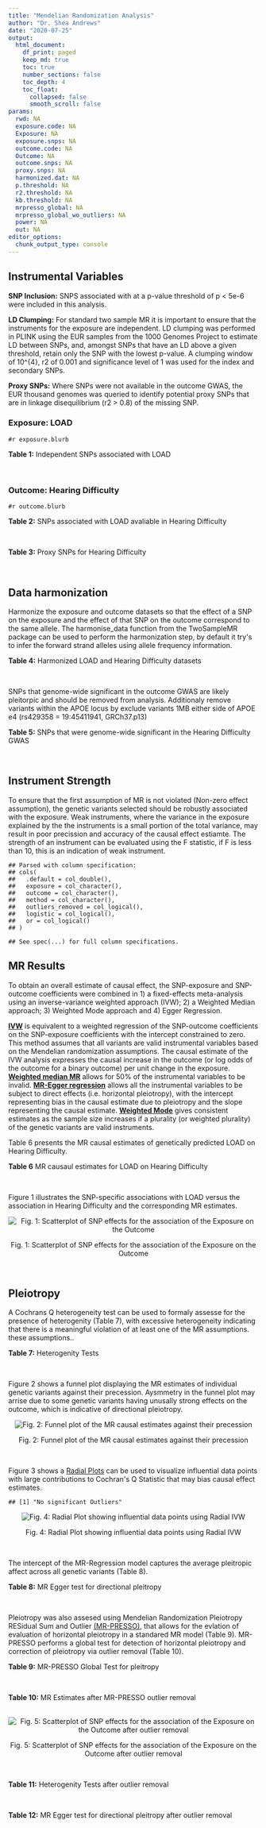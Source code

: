 ```yaml
---
title: "Mendelian Randomization Analysis"
author: "Dr. Shea Andrews"
date: "2020-07-25"
output:
  html_document:
    df_print: paged
    keep_md: true
    toc: true
    number_sections: false
    toc_depth: 4
    toc_float:
      collapsed: false
      smooth_scroll: false
params:
  rwd: NA
  exposure.code: NA
  Exposure: NA
  exposure.snps: NA
  outcome.code: NA
  Outcome: NA
  outcome.snps: NA
  proxy.snps: NA
  harmonized.dat: NA
  p.threshold: NA
  r2.threshold: NA
  kb.threshold: NA
  mrpresso_global: NA
  mrpresso_global_wo_outliers: NA
  power: NA
  out: NA
editor_options:
  chunk_output_type: console
---
```







## Instrumental Variables
**SNP Inclusion:** SNPS associated with at a p-value threshold of p < 5e-6 were included in this analysis.
<br>

**LD Clumping:** For standard two sample MR it is important to ensure that the instruments for the exposure are independent. LD clumping was performed in PLINK using the EUR samples from the 1000 Genomes Project to estimate LD between SNPs, and, amongst SNPs that have an LD above a given threshold, retain only the SNP with the lowest p-value. A clumping window of 10^{4}, r2 of 0.001 and significance level of 1 was used for the index and secondary SNPs.
<br>

**Proxy SNPs:** Where SNPs were not available in the outcome GWAS, the EUR thousand genomes was queried to identify potential proxy SNPs that are in linkage disequilibrium (r2 > 0.8) of the missing SNP.
<br>

### Exposure: LOAD
`#r exposure.blurb`
<br>

**Table 1:** Independent SNPs associated with LOAD
<div data-pagedtable="false">
  <script data-pagedtable-source type="application/json">
{"columns":[{"label":["SNP"],"name":[1],"type":["chr"],"align":["left"]},{"label":["CHROM"],"name":[2],"type":["dbl"],"align":["right"]},{"label":["POS"],"name":[3],"type":["dbl"],"align":["right"]},{"label":["REF"],"name":[4],"type":["chr"],"align":["left"]},{"label":["ALT"],"name":[5],"type":["chr"],"align":["left"]},{"label":["AF"],"name":[6],"type":["dbl"],"align":["right"]},{"label":["BETA"],"name":[7],"type":["dbl"],"align":["right"]},{"label":["SE"],"name":[8],"type":["dbl"],"align":["right"]},{"label":["Z"],"name":[9],"type":["dbl"],"align":["right"]},{"label":["P"],"name":[10],"type":["dbl"],"align":["right"]},{"label":["N"],"name":[11],"type":["dbl"],"align":["right"]},{"label":["TRAIT"],"name":[12],"type":["chr"],"align":["left"]}],"data":[{"1":"rs679515","2":"1","3":"207750568","4":"T","5":"C","6":"0.8126","7":"-0.1508","8":"0.0183","9":"-8.240440","10":"1.555000e-16","11":"63926","12":"LOAD"},{"1":"rs7584040","2":"2","3":"127863224","4":"C","5":"T","6":"0.2261","7":"0.0862","8":"0.0172","9":"5.011628","10":"5.341000e-07","11":"63926","12":"LOAD"},{"1":"rs6733839","2":"2","3":"127892810","4":"C","5":"T","6":"0.4067","7":"0.1693","8":"0.0154","9":"10.993506","10":"4.022000e-28","11":"63926","12":"LOAD"},{"1":"rs35695568","2":"2","3":"186794162","4":"G","5":"T","6":"0.0922","7":"0.1152","8":"0.0247","9":"4.663968","10":"3.200000e-06","11":"63926","12":"LOAD"},{"1":"rs10933431","2":"2","3":"233981912","4":"G","5":"C","6":"0.7774","7":"0.1001","8":"0.0194","9":"5.159794","10":"2.552000e-07","11":"63926","12":"LOAD"},{"1":"rs6805148","2":"3","3":"45101639","4":"A","5":"C","6":"0.0864","7":"-0.1293","8":"0.0257","9":"-5.031130","10":"4.774000e-07","11":"63926","12":"LOAD"},{"1":"rs28660482","2":"4","3":"66245059","4":"T","5":"A","6":"0.0243","7":"0.2220","8":"0.0475","9":"4.673684","10":"2.900000e-06","11":"63926","12":"LOAD"},{"1":"rs6822989","2":"4","3":"104176240","4":"C","5":"T","6":"0.0082","7":"0.4361","8":"0.0940","9":"4.639362","10":"3.487000e-06","11":"63926","12":"LOAD"},{"1":"rs35868327","2":"5","3":"52665230","4":"T","5":"A","6":"0.0132","7":"-0.3753","8":"0.0760","9":"-4.938158","10":"7.796000e-07","11":"63926","12":"LOAD"},{"1":"rs11168036","2":"5","3":"139707439","4":"T","5":"G","6":"0.5033","7":"-0.0754","8":"0.0143","9":"-5.272730","10":"1.432000e-07","11":"63926","12":"LOAD"},{"1":"rs34665982","2":"6","3":"32560306","4":"T","5":"C","6":"0.5213","7":"-0.0967","8":"0.0166","9":"-5.825300","10":"5.798000e-09","11":"63926","12":"LOAD"},{"1":"rs114812713","2":"6","3":"41034000","4":"G","5":"C","6":"0.0301","7":"0.2980","8":"0.0431","9":"6.914153","10":"4.467000e-12","11":"63926","12":"LOAD"},{"1":"rs1385742","2":"6","3":"47595155","4":"A","5":"T","6":"0.6344","7":"-0.0876","8":"0.0157","9":"-5.579620","10":"2.232000e-08","11":"63926","12":"LOAD"},{"1":"rs143429938","2":"7","3":"33721795","4":"C","5":"T","6":"0.0211","7":"0.3535","8":"0.0769","9":"4.596879","10":"4.253000e-06","11":"63926","12":"LOAD"},{"1":"rs9649710","2":"7","3":"50322832","4":"A","5":"G","6":"0.6331","7":"0.0676","8":"0.0148","9":"4.567570","10":"4.794000e-06","11":"63926","12":"LOAD"},{"1":"rs117240937","2":"7","3":"127426090","4":"G","5":"A","6":"0.0173","7":"-0.3122","8":"0.0672","9":"-4.645833","10":"3.350000e-06","11":"63926","12":"LOAD"},{"1":"rs11767557","2":"7","3":"143109139","4":"T","5":"C","6":"0.1968","7":"-0.1028","8":"0.0182","9":"-5.648350","10":"1.561000e-08","11":"63926","12":"LOAD"},{"1":"rs73223431","2":"8","3":"27219987","4":"C","5":"T","6":"0.3669","7":"0.0936","8":"0.0153","9":"6.117647","10":"8.342000e-10","11":"63926","12":"LOAD"},{"1":"rs867230","2":"8","3":"27468503","4":"C","5":"A","6":"0.6029","7":"0.1333","8":"0.0158","9":"8.436709","10":"3.492000e-17","11":"63926","12":"LOAD"},{"1":"rs13252043","2":"8","3":"71551628","4":"C","5":"T","6":"0.0984","7":"0.1140","8":"0.0237","9":"4.810127","10":"1.570000e-06","11":"63926","12":"LOAD"},{"1":"rs6559689","2":"9","3":"85450616","4":"C","5":"T","6":"0.0504","7":"0.1585","8":"0.0335","9":"4.731343","10":"2.169000e-06","11":"63926","12":"LOAD"},{"1":"rs12416487","2":"10","3":"11721057","4":"A","5":"T","6":"0.6519","7":"0.0850","8":"0.0154","9":"5.519480","10":"3.417000e-08","11":"63926","12":"LOAD"},{"1":"rs3740688","2":"11","3":"47380340","4":"G","5":"T","6":"0.5524","7":"0.0935","8":"0.0144","9":"6.493056","10":"9.702000e-11","11":"63926","12":"LOAD"},{"1":"rs1582763","2":"11","3":"60021948","4":"G","5":"A","6":"0.3729","7":"-0.1232","8":"0.0149","9":"-8.268456","10":"1.186000e-16","11":"63926","12":"LOAD"},{"1":"rs3851179","2":"11","3":"85868640","4":"T","5":"C","6":"0.6410","7":"0.1198","8":"0.0148","9":"8.094590","10":"5.809000e-16","11":"63926","12":"LOAD"},{"1":"rs11218343","2":"11","3":"121435587","4":"T","5":"C","6":"0.0401","7":"-0.2053","8":"0.0369","9":"-5.563690","10":"2.633000e-08","11":"63926","12":"LOAD"},{"1":"rs9787911","2":"11","3":"131769402","4":"T","5":"C","6":"0.4249","7":"0.0662","8":"0.0144","9":"4.597220","10":"4.386000e-06","11":"63926","12":"LOAD"},{"1":"rs117394726","2":"12","3":"127222883","4":"A","5":"C","6":"0.0400","7":"0.2193","8":"0.0465","9":"4.716130","10":"2.459000e-06","11":"63926","12":"LOAD"},{"1":"rs17125924","2":"14","3":"53391680","4":"A","5":"G","6":"0.0926","7":"0.1222","8":"0.0246","9":"4.967480","10":"6.621000e-07","11":"63926","12":"LOAD"},{"1":"rs12590654","2":"14","3":"92938855","4":"G","5":"A","6":"0.3353","7":"-0.0906","8":"0.0157","9":"-5.770701","10":"8.729000e-09","11":"63926","12":"LOAD"},{"1":"rs383902","2":"15","3":"59034174","4":"C","5":"T","6":"0.3274","7":"-0.0698","8":"0.0151","9":"-4.622517","10":"3.812000e-06","11":"63926","12":"LOAD"},{"1":"rs28588186","2":"16","3":"19910313","4":"C","5":"G","6":"0.1981","7":"-0.0880","8":"0.0181","9":"-4.861880","10":"1.115000e-06","11":"63926","12":"LOAD"},{"1":"rs62039712","2":"16","3":"79355857","4":"G","5":"A","6":"0.1158","7":"0.1528","8":"0.0288","9":"5.305556","10":"1.171000e-07","11":"63926","12":"LOAD"},{"1":"rs34971488","2":"16","3":"81779775","4":"G","5":"A","6":"0.2205","7":"0.0940","8":"0.0198","9":"4.747475","10":"2.067000e-06","11":"63926","12":"LOAD"},{"1":"rs2632516","2":"17","3":"56409089","4":"G","5":"C","6":"0.4402","7":"-0.0748","8":"0.0147","9":"-5.088435","10":"3.671000e-07","11":"63926","12":"LOAD"},{"1":"rs12151021","2":"19","3":"1050874","4":"A","5":"G","6":"0.6753","7":"-0.1071","8":"0.0169","9":"-6.337280","10":"2.562000e-10","11":"63926","12":"LOAD"},{"1":"rs8111708","2":"19","3":"18558876","4":"A","5":"G","6":"0.3427","7":"0.0696","8":"0.0151","9":"4.609270","10":"3.946000e-06","11":"63926","12":"LOAD"},{"1":"rs111358663","2":"19","3":"45196958","4":"T","5":"A","6":"0.0111","7":"-0.5369","8":"0.0795","9":"-6.753459","10":"1.436000e-11","11":"63926","12":"LOAD"},{"1":"rs4803765","2":"19","3":"45358448","4":"C","5":"T","6":"0.0243","7":"0.7165","8":"0.0610","9":"11.745902","10":"7.131000e-32","11":"63926","12":"LOAD"},{"1":"rs12972156","2":"19","3":"45387459","4":"C","5":"G","6":"0.2027","7":"0.9653","8":"0.0189","9":"51.074100","10":"2.225074e-308","11":"63926","12":"LOAD"},{"1":"rs117310449","2":"19","3":"45393516","4":"C","5":"T","6":"0.0130","7":"0.9879","8":"0.0691","9":"14.296671","10":"2.275000e-46","11":"63926","12":"LOAD"},{"1":"rs73033507","2":"19","3":"45431403","4":"C","5":"T","6":"0.0239","7":"-0.3620","8":"0.0657","9":"-5.509893","10":"3.646000e-08","11":"63926","12":"LOAD"},{"1":"rs114533385","2":"19","3":"45436753","4":"C","5":"T","6":"0.0210","7":"0.8281","8":"0.0661","9":"12.527988","10":"5.434000e-36","11":"63926","12":"LOAD"},{"1":"rs118004808","2":"19","3":"45439498","4":"C","5":"T","6":"0.0177","7":"-0.5523","8":"0.1015","9":"-5.441379","10":"5.274000e-08","11":"63926","12":"LOAD"},{"1":"rs139995984","2":"19","3":"45574482","4":"G","5":"C","6":"0.0155","7":"-0.5343","8":"0.0879","9":"-6.078498","10":"1.192000e-09","11":"63926","12":"LOAD"},{"1":"rs80182863","2":"19","3":"45653226","4":"C","5":"T","6":"0.0234","7":"0.2977","8":"0.0623","9":"4.778491","10":"1.750000e-06","11":"63926","12":"LOAD"},{"1":"rs6014724","2":"20","3":"54998544","4":"A","5":"G","6":"0.0920","7":"-0.1319","8":"0.0259","9":"-5.092660","10":"3.652000e-07","11":"63926","12":"LOAD"},{"1":"rs2830489","2":"21","3":"28148191","4":"C","5":"T","6":"0.2882","7":"-0.0837","8":"0.0162","9":"-5.166667","10":"2.422000e-07","11":"63926","12":"LOAD"},{"1":"rs138727474","2":"22","3":"21926584","4":"C","5":"T","6":"0.0269","7":"-0.2515","8":"0.0545","9":"-4.614679","10":"3.904000e-06","11":"63926","12":"LOAD"}],"options":{"columns":{"min":{},"max":[10]},"rows":{"min":[10],"max":[10]},"pages":{}}}
  </script>
</div>
<br>

### Outcome: Hearing Difficulty
`#r outcome.blurb`
<br>

**Table 2:** SNPs associated with LOAD avaliable in Hearing Difficulty
<div data-pagedtable="false">
  <script data-pagedtable-source type="application/json">
{"columns":[{"label":["SNP"],"name":[1],"type":["chr"],"align":["left"]},{"label":["CHROM"],"name":[2],"type":["dbl"],"align":["right"]},{"label":["POS"],"name":[3],"type":["dbl"],"align":["right"]},{"label":["REF"],"name":[4],"type":["chr"],"align":["left"]},{"label":["ALT"],"name":[5],"type":["chr"],"align":["left"]},{"label":["AF"],"name":[6],"type":["dbl"],"align":["right"]},{"label":["BETA"],"name":[7],"type":["dbl"],"align":["right"]},{"label":["SE"],"name":[8],"type":["dbl"],"align":["right"]},{"label":["Z"],"name":[9],"type":["dbl"],"align":["right"]},{"label":["P"],"name":[10],"type":["dbl"],"align":["right"]},{"label":["N"],"name":[11],"type":["dbl"],"align":["right"]},{"label":["TRAIT"],"name":[12],"type":["chr"],"align":["left"]}],"data":[{"1":"rs679515","2":"1","3":"207750568","4":"T","5":"C","6":"0.822475","7":"-2.31360e-03","8":"0.00172481","9":"-1.34137000","10":"0.180","11":"250389","12":"Hearing_Difficulty"},{"1":"rs7584040","2":"2","3":"127863224","4":"C","5":"T","6":"0.231819","7":"-5.83641e-04","8":"0.00156986","9":"-0.37177900","10":"0.710","11":"250389","12":"Hearing_Difficulty"},{"1":"rs6733839","2":"2","3":"127892810","4":"C","5":"T","6":"0.392564","7":"2.78353e-03","8":"0.00137094","9":"2.03038000","10":"0.042","11":"250389","12":"Hearing_Difficulty"},{"1":"rs35695568","2":"2","3":"186794162","4":"G","5":"T","6":"0.095580","7":"-5.04795e-04","8":"0.00224503","9":"-0.22485000","10":"0.820","11":"250389","12":"Hearing_Difficulty"},{"1":"rs10933431","2":"2","3":"233981912","4":"G","5":"C","6":"0.782773","7":"-9.19878e-04","8":"0.00160199","9":"-0.57421000","10":"0.570","11":"250389","12":"Hearing_Difficulty"},{"1":"rs6805148","2":"3","3":"45101639","4":"A","5":"C","6":"0.094153","7":"-3.44004e-03","8":"0.00226791","9":"-1.51683000","10":"0.130","11":"250389","12":"Hearing_Difficulty"},{"1":"rs28660482","2":"4","3":"66245059","4":"T","5":"A","6":"0.023813","7":"-8.16684e-03","8":"0.00434362","9":"-1.88019000","10":"0.060","11":"250389","12":"Hearing_Difficulty"},{"1":"rs6822989","2":"4","3":"104176240","4":"C","5":"T","6":"0.005036","7":"-1.27739e-03","8":"0.00947468","9":"-0.13482100","10":"0.890","11":"250389","12":"Hearing_Difficulty"},{"1":"rs11168036","2":"5","3":"139707439","4":"T","5":"G","6":"0.521496","7":"3.68913e-04","8":"0.00132581","9":"0.27825500","10":"0.780","11":"250389","12":"Hearing_Difficulty"},{"1":"rs34665982","2":"6","3":"32560306","4":"T","5":"C","6":"0.560524","7":"1.47340e-03","8":"0.00132923","9":"1.10846000","10":"0.270","11":"250389","12":"Hearing_Difficulty"},{"1":"rs114812713","2":"6","3":"41034000","4":"G","5":"C","6":"0.026655","7":"4.62050e-03","8":"0.00416719","9":"1.10878000","10":"0.270","11":"250389","12":"Hearing_Difficulty"},{"1":"rs1385742","2":"6","3":"47595155","4":"A","5":"T","6":"0.647132","7":"-1.16396e-03","8":"0.00139644","9":"-0.83352000","10":"0.400","11":"250389","12":"Hearing_Difficulty"},{"1":"rs143429938","2":"7","3":"33721795","4":"C","5":"T","6":"0.015703","7":"2.13971e-03","8":"0.00549441","9":"0.38943400","10":"0.700","11":"250389","12":"Hearing_Difficulty"},{"1":"rs9649710","2":"7","3":"50322832","4":"A","5":"G","6":"0.603781","7":"3.36404e-03","8":"0.00135032","9":"2.49129000","10":"0.013","11":"250389","12":"Hearing_Difficulty"},{"1":"rs11767557","2":"7","3":"143109139","4":"T","5":"C","6":"0.214293","7":"-9.04002e-04","8":"0.00160615","9":"-0.56283800","10":"0.570","11":"250389","12":"Hearing_Difficulty"},{"1":"rs73223431","2":"8","3":"27219987","4":"C","5":"T","6":"0.366373","7":"-4.32550e-04","8":"0.00137058","9":"-0.31559600","10":"0.750","11":"250389","12":"Hearing_Difficulty"},{"1":"rs867230","2":"8","3":"27468503","4":"C","5":"A","6":"0.586828","7":"2.89855e-03","8":"0.00135090","9":"2.14564000","10":"0.032","11":"250389","12":"Hearing_Difficulty"},{"1":"rs13252043","2":"8","3":"71551628","4":"C","5":"T","6":"0.093863","7":"-4.55637e-03","8":"0.00225940","9":"-2.01663000","10":"0.044","11":"250389","12":"Hearing_Difficulty"},{"1":"rs6559689","2":"9","3":"85450616","4":"C","5":"T","6":"0.044128","7":"5.53736e-03","8":"0.00320755","9":"1.72635000","10":"0.084","11":"250389","12":"Hearing_Difficulty"},{"1":"rs12416487","2":"10","3":"11721057","4":"A","5":"T","6":"0.657233","7":"-2.47327e-03","8":"0.00139040","9":"-1.77882000","10":"0.075","11":"250389","12":"Hearing_Difficulty"},{"1":"rs3740688","2":"11","3":"47380340","4":"G","5":"T","6":"0.544018","7":"2.17591e-03","8":"0.00132806","9":"1.63841000","10":"0.100","11":"250389","12":"Hearing_Difficulty"},{"1":"rs1582763","2":"11","3":"60021948","4":"G","5":"A","6":"0.380316","7":"-3.22468e-03","8":"0.00135984","9":"-2.37137000","10":"0.018","11":"250389","12":"Hearing_Difficulty"},{"1":"rs3851179","2":"11","3":"85868640","4":"T","5":"C","6":"0.628284","7":"-1.87229e-04","8":"0.00136368","9":"-0.13729700","10":"0.890","11":"250389","12":"Hearing_Difficulty"},{"1":"rs11218343","2":"11","3":"121435587","4":"T","5":"C","6":"0.037339","7":"1.42182e-03","8":"0.00348571","9":"0.40790000","10":"0.680","11":"250389","12":"Hearing_Difficulty"},{"1":"rs9787911","2":"11","3":"131769402","4":"T","5":"C","6":"0.427751","7":"1.32175e-03","8":"0.00133719","9":"0.98845300","10":"0.320","11":"250389","12":"Hearing_Difficulty"},{"1":"rs117394726","2":"12","3":"127222883","4":"A","5":"C","6":"0.036077","7":"-3.02282e-05","8":"0.00372439","9":"-0.00811628","10":"0.990","11":"250389","12":"Hearing_Difficulty"},{"1":"rs17125924","2":"14","3":"53391680","4":"A","5":"G","6":"0.092442","7":"-1.51640e-03","8":"0.00228457","9":"-0.66375700","10":"0.510","11":"250389","12":"Hearing_Difficulty"},{"1":"rs12590654","2":"14","3":"92938855","4":"G","5":"A","6":"0.339705","7":"2.27752e-03","8":"0.00140235","9":"1.62407000","10":"0.100","11":"250389","12":"Hearing_Difficulty"},{"1":"rs383902","2":"15","3":"59034174","4":"C","5":"T","6":"0.334239","7":"3.52140e-03","8":"0.00140146","9":"2.51267000","10":"0.012","11":"250389","12":"Hearing_Difficulty"},{"1":"rs28588186","2":"16","3":"19910313","4":"C","5":"G","6":"0.200992","7":"-1.95229e-03","8":"0.00165451","9":"-1.17998000","10":"0.240","11":"250389","12":"Hearing_Difficulty"},{"1":"rs62039712","2":"16","3":"79355857","4":"G","5":"A","6":"0.121113","7":"7.77311e-04","8":"0.00209798","9":"0.37050400","10":"0.710","11":"250389","12":"Hearing_Difficulty"},{"1":"rs34971488","2":"16","3":"81779775","4":"G","5":"A","6":"0.210710","7":"-1.95741e-03","8":"0.00165589","9":"-1.18209000","10":"0.240","11":"250389","12":"Hearing_Difficulty"},{"1":"rs2632516","2":"17","3":"56409089","4":"G","5":"C","6":"0.442150","7":"1.80117e-03","8":"0.00133502","9":"1.34917000","10":"0.180","11":"250389","12":"Hearing_Difficulty"},{"1":"rs12151021","2":"19","3":"1050874","4":"A","5":"G","6":"0.674505","7":"1.81220e-03","8":"0.00141490","9":"1.28080000","10":"0.200","11":"250389","12":"Hearing_Difficulty"},{"1":"rs8111708","2":"19","3":"18558876","4":"A","5":"G","6":"0.350078","7":"5.74069e-04","8":"0.00138451","9":"0.41463700","10":"0.680","11":"250389","12":"Hearing_Difficulty"},{"1":"rs111358663","2":"19","3":"45196958","4":"T","5":"A","6":"0.015890","7":"7.17042e-03","8":"0.00536153","9":"1.33738000","10":"0.180","11":"250389","12":"Hearing_Difficulty"},{"1":"rs4803765","2":"19","3":"45358448","4":"C","5":"T","6":"0.009395","7":"5.23024e-03","8":"0.00760186","9":"0.68802100","10":"0.490","11":"250389","12":"Hearing_Difficulty"},{"1":"rs12972156","2":"19","3":"45387459","4":"C","5":"G","6":"0.148626","7":"1.23255e-03","8":"0.00187061","9":"0.65890300","10":"0.510","11":"250389","12":"Hearing_Difficulty"},{"1":"rs117310449","2":"19","3":"45393516","4":"C","5":"T","6":"0.011970","7":"-4.62480e-03","8":"0.00610451","9":"-0.75760400","10":"0.450","11":"250389","12":"Hearing_Difficulty"},{"1":"rs73033507","2":"19","3":"45431403","4":"C","5":"T","6":"0.038781","7":"3.77551e-03","8":"0.00347531","9":"1.08638000","10":"0.280","11":"250389","12":"Hearing_Difficulty"},{"1":"rs114533385","2":"19","3":"45436753","4":"C","5":"T","6":"0.011043","7":"6.71419e-04","8":"0.00650306","9":"0.10324700","10":"0.920","11":"250389","12":"Hearing_Difficulty"},{"1":"rs118004808","2":"19","3":"45439498","4":"C","5":"T","6":"0.018658","7":"-3.31823e-03","8":"0.00554797","9":"-0.59809800","10":"0.550","11":"250389","12":"Hearing_Difficulty"},{"1":"rs139995984","2":"19","3":"45574482","4":"G","5":"C","6":"0.013652","7":"-3.78386e-03","8":"0.00635591","9":"-0.59532900","10":"0.550","11":"250389","12":"Hearing_Difficulty"},{"1":"rs80182863","2":"19","3":"45653226","4":"C","5":"T","6":"0.015466","7":"-7.89140e-03","8":"0.00556739","9":"-1.41743000","10":"0.160","11":"250389","12":"Hearing_Difficulty"},{"1":"rs6014724","2":"20","3":"54998544","4":"A","5":"G","6":"0.087623","7":"2.66520e-03","8":"0.00234618","9":"1.13597000","10":"0.260","11":"250389","12":"Hearing_Difficulty"},{"1":"rs2830489","2":"21","3":"28148191","4":"C","5":"T","6":"0.274460","7":"1.79093e-03","8":"0.00147939","9":"1.21059000","10":"0.230","11":"250389","12":"Hearing_Difficulty"},{"1":"rs138727474","2":"22","3":"21926584","4":"C","5":"T","6":"0.036876","7":"1.04339e-02","8":"0.00372077","9":"2.80423000","10":"0.005","11":"250389","12":"Hearing_Difficulty"},{"1":"rs35868327","2":"NA","3":"NA","4":"NA","5":"NA","6":"NA","7":"NA","8":"NA","9":"NA","10":"NA","11":"NA","12":"NA"},{"1":"rs117240937","2":"NA","3":"NA","4":"NA","5":"NA","6":"NA","7":"NA","8":"NA","9":"NA","10":"NA","11":"NA","12":"NA"}],"options":{"columns":{"min":{},"max":[10]},"rows":{"min":[10],"max":[10]},"pages":{}}}
  </script>
</div>
<br>

**Table 3:** Proxy SNPs for Hearing Difficulty
<div data-pagedtable="false">
  <script data-pagedtable-source type="application/json">
{"columns":[{"label":["target_snp"],"name":[1],"type":["chr"],"align":["left"]},{"label":["proxy_snp"],"name":[2],"type":["chr"],"align":["left"]},{"label":["ld.r2"],"name":[3],"type":["dbl"],"align":["right"]},{"label":["Dprime"],"name":[4],"type":["dbl"],"align":["right"]},{"label":["PHASE"],"name":[5],"type":["chr"],"align":["left"]},{"label":["X12"],"name":[6],"type":["lgl"],"align":["right"]},{"label":["CHROM"],"name":[7],"type":["dbl"],"align":["right"]},{"label":["POS"],"name":[8],"type":["dbl"],"align":["right"]},{"label":["REF.proxy"],"name":[9],"type":["chr"],"align":["left"]},{"label":["ALT.proxy"],"name":[10],"type":["chr"],"align":["left"]},{"label":["AF"],"name":[11],"type":["dbl"],"align":["right"]},{"label":["BETA"],"name":[12],"type":["dbl"],"align":["right"]},{"label":["SE"],"name":[13],"type":["dbl"],"align":["right"]},{"label":["Z"],"name":[14],"type":["dbl"],"align":["right"]},{"label":["P"],"name":[15],"type":["dbl"],"align":["right"]},{"label":["N"],"name":[16],"type":["dbl"],"align":["right"]},{"label":["TRAIT"],"name":[17],"type":["chr"],"align":["left"]},{"label":["ref"],"name":[18],"type":["chr"],"align":["left"]},{"label":["ref.proxy"],"name":[19],"type":["chr"],"align":["left"]},{"label":["alt"],"name":[20],"type":["lgl"],"align":["right"]},{"label":["alt.proxy"],"name":[21],"type":["chr"],"align":["left"]},{"label":["ALT"],"name":[22],"type":["chr"],"align":["left"]},{"label":["REF"],"name":[23],"type":["lgl"],"align":["right"]},{"label":["proxy.outcome"],"name":[24],"type":["lgl"],"align":["right"]}],"data":[{"1":"rs35868327","2":"rs13182752","3":"1","4":"1","5":"GA/TG","6":"NA","7":"5","8":"52672171","9":"G","10":"A","11":"0.024602","12":"-0.00142781","13":"0.0042427","14":"-0.336533","15":"0.74","16":"250389","17":"Hearing_Difficulty","18":"G","19":"A","20":"TRUE","21":"G","22":"G","23":"TRUE","24":"TRUE"},{"1":"rs117240937","2":"NA","3":"NA","4":"NA","5":"NA","6":"NA","7":"NA","8":"NA","9":"NA","10":"NA","11":"NA","12":"NA","13":"NA","14":"NA","15":"NA","16":"NA","17":"NA","18":"NA","19":"NA","20":"NA","21":"NA","22":"NA","23":"NA","24":"NA"}],"options":{"columns":{"min":{},"max":[10]},"rows":{"min":[10],"max":[10]},"pages":{}}}
  </script>
</div>
<br>

## Data harmonization
Harmonize the exposure and outcome datasets so that the effect of a SNP on the exposure and the effect of that SNP on the outcome correspond to the same allele. The harmonise_data function from the TwoSampleMR package can be used to perform the harmonization step, by default it try's to infer the forward strand alleles using allele frequency information.
<br>

**Table 4:** Harmonized LOAD and Hearing Difficulty datasets
<div data-pagedtable="false">
  <script data-pagedtable-source type="application/json">
{"columns":[{"label":["SNP"],"name":[1],"type":["chr"],"align":["left"]},{"label":["effect_allele.exposure"],"name":[2],"type":["chr"],"align":["left"]},{"label":["other_allele.exposure"],"name":[3],"type":["chr"],"align":["left"]},{"label":["effect_allele.outcome"],"name":[4],"type":["chr"],"align":["left"]},{"label":["other_allele.outcome"],"name":[5],"type":["chr"],"align":["left"]},{"label":["beta.exposure"],"name":[6],"type":["dbl"],"align":["right"]},{"label":["beta.outcome"],"name":[7],"type":["dbl"],"align":["right"]},{"label":["eaf.exposure"],"name":[8],"type":["dbl"],"align":["right"]},{"label":["eaf.outcome"],"name":[9],"type":["dbl"],"align":["right"]},{"label":["remove"],"name":[10],"type":["lgl"],"align":["right"]},{"label":["palindromic"],"name":[11],"type":["lgl"],"align":["right"]},{"label":["ambiguous"],"name":[12],"type":["lgl"],"align":["right"]},{"label":["id.outcome"],"name":[13],"type":["chr"],"align":["left"]},{"label":["chr.outcome"],"name":[14],"type":["dbl"],"align":["right"]},{"label":["pos.outcome"],"name":[15],"type":["dbl"],"align":["right"]},{"label":["se.outcome"],"name":[16],"type":["dbl"],"align":["right"]},{"label":["z.outcome"],"name":[17],"type":["dbl"],"align":["right"]},{"label":["pval.outcome"],"name":[18],"type":["dbl"],"align":["right"]},{"label":["samplesize.outcome"],"name":[19],"type":["dbl"],"align":["right"]},{"label":["outcome"],"name":[20],"type":["chr"],"align":["left"]},{"label":["mr_keep.outcome"],"name":[21],"type":["lgl"],"align":["right"]},{"label":["pval_origin.outcome"],"name":[22],"type":["chr"],"align":["left"]},{"label":["chr.exposure"],"name":[23],"type":["dbl"],"align":["right"]},{"label":["pos.exposure"],"name":[24],"type":["dbl"],"align":["right"]},{"label":["se.exposure"],"name":[25],"type":["dbl"],"align":["right"]},{"label":["z.exposure"],"name":[26],"type":["dbl"],"align":["right"]},{"label":["pval.exposure"],"name":[27],"type":["dbl"],"align":["right"]},{"label":["samplesize.exposure"],"name":[28],"type":["dbl"],"align":["right"]},{"label":["exposure"],"name":[29],"type":["chr"],"align":["left"]},{"label":["mr_keep.exposure"],"name":[30],"type":["lgl"],"align":["right"]},{"label":["pval_origin.exposure"],"name":[31],"type":["chr"],"align":["left"]},{"label":["id.exposure"],"name":[32],"type":["chr"],"align":["left"]},{"label":["action"],"name":[33],"type":["dbl"],"align":["right"]},{"label":["mr_keep"],"name":[34],"type":["lgl"],"align":["right"]},{"label":["pt"],"name":[35],"type":["dbl"],"align":["right"]},{"label":["pleitropy_keep"],"name":[36],"type":["lgl"],"align":["right"]},{"label":["mrpresso_RSSobs"],"name":[37],"type":["dbl"],"align":["right"]},{"label":["mrpresso_pval"],"name":[38],"type":["dbl"],"align":["right"]},{"label":["mrpresso_keep"],"name":[39],"type":["lgl"],"align":["right"]}],"data":[{"1":"rs10933431","2":"C","3":"G","4":"C","5":"G","6":"0.1001","7":"-9.19878e-04","8":"0.7774","9":"0.782773","10":"FALSE","11":"TRUE","12":"FALSE","13":"jmUjrb","14":"2","15":"233981912","16":"0.00160199","17":"-0.57421000","18":"0.570","19":"250389","20":"Wells2019hdiff","21":"TRUE","22":"reported","23":"2","24":"233981912","25":"0.0194","26":"5.159794","27":"2.552e-07","28":"63926","29":"Kunkle2019load","30":"TRUE","31":"reported","32":"nHhA9P","33":"2","34":"TRUE","35":"5e-06","36":"TRUE","37":"1.242089e-06","38":"1.0000","39":"TRUE"},{"1":"rs111358663","2":"A","3":"T","4":"A","5":"T","6":"-0.5369","7":"7.17042e-03","8":"0.0111","9":"0.015890","10":"FALSE","11":"TRUE","12":"FALSE","13":"jmUjrb","14":"19","15":"45196958","16":"0.00536153","17":"1.33738000","18":"0.180","19":"250389","20":"Wells2019hdiff","21":"TRUE","22":"reported","23":"19","24":"45196958","25":"0.0795","26":"-6.753459","27":"1.436e-11","28":"63926","29":"Kunkle2019load","30":"TRUE","31":"reported","32":"nHhA9P","33":"2","34":"TRUE","35":"5e-06","36":"FALSE","37":"NA","38":"NA","39":"NA"},{"1":"rs11168036","2":"G","3":"T","4":"G","5":"T","6":"-0.0754","7":"3.68913e-04","8":"0.5033","9":"0.521496","10":"FALSE","11":"FALSE","12":"FALSE","13":"jmUjrb","14":"5","15":"139707439","16":"0.00132581","17":"0.27825500","18":"0.780","19":"250389","20":"Wells2019hdiff","21":"TRUE","22":"reported","23":"5","24":"139707439","25":"0.0143","26":"-5.272730","27":"1.432e-07","28":"63926","29":"Kunkle2019load","30":"TRUE","31":"reported","32":"nHhA9P","33":"2","34":"TRUE","35":"5e-06","36":"TRUE","37":"2.554028e-07","38":"1.0000","39":"TRUE"},{"1":"rs11218343","2":"C","3":"T","4":"C","5":"T","6":"-0.2053","7":"1.42182e-03","8":"0.0401","9":"0.037339","10":"FALSE","11":"FALSE","12":"FALSE","13":"jmUjrb","14":"11","15":"121435587","16":"0.00348571","17":"0.40790000","18":"0.680","19":"250389","20":"Wells2019hdiff","21":"TRUE","22":"reported","23":"11","24":"121435587","25":"0.0369","26":"-5.563690","27":"2.633e-08","28":"63926","29":"Kunkle2019load","30":"TRUE","31":"reported","32":"nHhA9P","33":"2","34":"TRUE","35":"5e-06","36":"TRUE","37":"3.256336e-06","38":"1.0000","39":"TRUE"},{"1":"rs114533385","2":"T","3":"C","4":"T","5":"C","6":"0.8281","7":"6.71419e-04","8":"0.0210","9":"0.011043","10":"FALSE","11":"FALSE","12":"FALSE","13":"jmUjrb","14":"19","15":"45436753","16":"0.00650306","17":"0.10324700","18":"0.920","19":"250389","20":"Wells2019hdiff","21":"TRUE","22":"reported","23":"19","24":"45436753","25":"0.0661","26":"12.527988","27":"5.434e-36","28":"63926","29":"Kunkle2019load","30":"TRUE","31":"reported","32":"nHhA9P","33":"2","34":"TRUE","35":"5e-06","36":"FALSE","37":"NA","38":"NA","39":"NA"},{"1":"rs114812713","2":"C","3":"G","4":"C","5":"G","6":"0.2980","7":"4.62050e-03","8":"0.0301","9":"0.026655","10":"FALSE","11":"TRUE","12":"FALSE","13":"jmUjrb","14":"6","15":"41034000","16":"0.00416719","17":"1.10878000","18":"0.270","19":"250389","20":"Wells2019hdiff","21":"TRUE","22":"reported","23":"6","24":"41034000","25":"0.0431","26":"6.914153","27":"4.467e-12","28":"63926","29":"Kunkle2019load","30":"TRUE","31":"reported","32":"nHhA9P","33":"2","34":"TRUE","35":"5e-06","36":"TRUE","37":"1.810635e-05","38":"1.0000","39":"TRUE"},{"1":"rs117310449","2":"T","3":"C","4":"T","5":"C","6":"0.9879","7":"-4.62480e-03","8":"0.0130","9":"0.011970","10":"FALSE","11":"FALSE","12":"FALSE","13":"jmUjrb","14":"19","15":"45393516","16":"0.00610451","17":"-0.75760400","18":"0.450","19":"250389","20":"Wells2019hdiff","21":"TRUE","22":"reported","23":"19","24":"45393516","25":"0.0691","26":"14.296671","27":"2.275e-46","28":"63926","29":"Kunkle2019load","30":"TRUE","31":"reported","32":"nHhA9P","33":"2","34":"TRUE","35":"5e-06","36":"FALSE","37":"NA","38":"NA","39":"NA"},{"1":"rs117394726","2":"C","3":"A","4":"C","5":"A","6":"0.2193","7":"-3.02282e-05","8":"0.0400","9":"0.036077","10":"FALSE","11":"FALSE","12":"FALSE","13":"jmUjrb","14":"12","15":"127222883","16":"0.00372439","17":"-0.00811628","18":"0.990","19":"250389","20":"Wells2019hdiff","21":"TRUE","22":"reported","23":"12","24":"127222883","25":"0.0465","26":"4.716130","27":"2.459e-06","28":"63926","29":"Kunkle2019load","30":"TRUE","31":"reported","32":"nHhA9P","33":"2","34":"TRUE","35":"5e-06","36":"TRUE","37":"1.652446e-07","38":"1.0000","39":"TRUE"},{"1":"rs11767557","2":"C","3":"T","4":"C","5":"T","6":"-0.1028","7":"-9.04002e-04","8":"0.1968","9":"0.214293","10":"FALSE","11":"FALSE","12":"FALSE","13":"jmUjrb","14":"7","15":"143109139","16":"0.00160615","17":"-0.56283800","18":"0.570","19":"250389","20":"Wells2019hdiff","21":"TRUE","22":"reported","23":"7","24":"143109139","25":"0.0182","26":"-5.648350","27":"1.561e-08","28":"63926","29":"Kunkle2019load","30":"TRUE","31":"reported","32":"nHhA9P","33":"2","34":"TRUE","35":"5e-06","36":"TRUE","37":"5.634747e-07","38":"1.0000","39":"TRUE"},{"1":"rs118004808","2":"T","3":"C","4":"T","5":"C","6":"-0.5523","7":"-3.31823e-03","8":"0.0177","9":"0.018658","10":"FALSE","11":"FALSE","12":"FALSE","13":"jmUjrb","14":"19","15":"45439498","16":"0.00554797","17":"-0.59809800","18":"0.550","19":"250389","20":"Wells2019hdiff","21":"TRUE","22":"reported","23":"19","24":"45439498","25":"0.1015","26":"-5.441379","27":"5.274e-08","28":"63926","29":"Kunkle2019load","30":"TRUE","31":"reported","32":"nHhA9P","33":"2","34":"TRUE","35":"5e-06","36":"FALSE","37":"NA","38":"NA","39":"NA"},{"1":"rs12151021","2":"G","3":"A","4":"G","5":"A","6":"-0.1071","7":"1.81220e-03","8":"0.6753","9":"0.674505","10":"FALSE","11":"FALSE","12":"FALSE","13":"jmUjrb","14":"19","15":"1050874","16":"0.00141490","17":"1.28080000","18":"0.200","19":"250389","20":"Wells2019hdiff","21":"TRUE","22":"reported","23":"19","24":"1050874","25":"0.0169","26":"-6.337280","27":"2.562e-10","28":"63926","29":"Kunkle2019load","30":"TRUE","31":"reported","32":"nHhA9P","33":"2","34":"TRUE","35":"5e-06","36":"TRUE","37":"4.262786e-06","38":"1.0000","39":"TRUE"},{"1":"rs12416487","2":"T","3":"A","4":"T","5":"A","6":"0.0850","7":"-2.47327e-03","8":"0.6519","9":"0.657233","10":"FALSE","11":"TRUE","12":"FALSE","13":"jmUjrb","14":"10","15":"11721057","16":"0.00139040","17":"-1.77882000","18":"0.075","19":"250389","20":"Wells2019hdiff","21":"TRUE","22":"reported","23":"10","24":"11721057","25":"0.0154","26":"5.519480","27":"3.417e-08","28":"63926","29":"Kunkle2019load","30":"TRUE","31":"reported","32":"nHhA9P","33":"2","34":"TRUE","35":"5e-06","36":"TRUE","37":"7.168668e-06","38":"1.0000","39":"TRUE"},{"1":"rs12590654","2":"A","3":"G","4":"A","5":"G","6":"-0.0906","7":"2.27752e-03","8":"0.3353","9":"0.339705","10":"FALSE","11":"FALSE","12":"FALSE","13":"jmUjrb","14":"14","15":"92938855","16":"0.00140235","17":"1.62407000","18":"0.100","19":"250389","20":"Wells2019hdiff","21":"TRUE","22":"reported","23":"14","24":"92938855","25":"0.0157","26":"-5.770701","27":"8.729e-09","28":"63926","29":"Kunkle2019load","30":"TRUE","31":"reported","32":"nHhA9P","33":"2","34":"TRUE","35":"5e-06","36":"TRUE","37":"6.217785e-06","38":"1.0000","39":"TRUE"},{"1":"rs12972156","2":"G","3":"C","4":"G","5":"C","6":"0.9653","7":"1.23255e-03","8":"0.2027","9":"0.148626","10":"FALSE","11":"TRUE","12":"FALSE","13":"jmUjrb","14":"19","15":"45387459","16":"0.00187061","17":"0.65890300","18":"0.510","19":"250389","20":"Wells2019hdiff","21":"TRUE","22":"reported","23":"19","24":"45387459","25":"0.0189","26":"51.074100","27":"1.000e-200","28":"63926","29":"Kunkle2019load","30":"TRUE","31":"reported","32":"nHhA9P","33":"2","34":"TRUE","35":"5e-06","36":"FALSE","37":"NA","38":"NA","39":"NA"},{"1":"rs13252043","2":"T","3":"C","4":"T","5":"C","6":"0.1140","7":"-4.55637e-03","8":"0.0984","9":"0.093863","10":"FALSE","11":"FALSE","12":"FALSE","13":"jmUjrb","14":"8","15":"71551628","16":"0.00225940","17":"-2.01663000","18":"0.044","19":"250389","20":"Wells2019hdiff","21":"TRUE","22":"reported","23":"8","24":"71551628","25":"0.0237","26":"4.810127","27":"1.570e-06","28":"63926","29":"Kunkle2019load","30":"TRUE","31":"reported","32":"nHhA9P","33":"2","34":"TRUE","35":"5e-06","36":"TRUE","37":"2.326283e-05","38":"1.0000","39":"TRUE"},{"1":"rs1385742","2":"T","3":"A","4":"T","5":"A","6":"-0.0876","7":"-1.16396e-03","8":"0.6344","9":"0.647132","10":"FALSE","11":"TRUE","12":"FALSE","13":"jmUjrb","14":"6","15":"47595155","16":"0.00139644","17":"-0.83352000","18":"0.400","19":"250389","20":"Wells2019hdiff","21":"TRUE","22":"reported","23":"6","24":"47595155","25":"0.0157","26":"-5.579620","27":"2.232e-08","28":"63926","29":"Kunkle2019load","30":"TRUE","31":"reported","32":"nHhA9P","33":"2","34":"TRUE","35":"5e-06","36":"TRUE","37":"1.086634e-06","38":"1.0000","39":"TRUE"},{"1":"rs138727474","2":"T","3":"C","4":"T","5":"C","6":"-0.2515","7":"1.04339e-02","8":"0.0269","9":"0.036876","10":"FALSE","11":"FALSE","12":"FALSE","13":"jmUjrb","14":"22","15":"21926584","16":"0.00372077","17":"2.80423000","18":"0.005","19":"250389","20":"Wells2019hdiff","21":"TRUE","22":"reported","23":"22","24":"21926584","25":"0.0545","26":"-4.614679","27":"3.904e-06","28":"63926","29":"Kunkle2019load","30":"TRUE","31":"reported","32":"nHhA9P","33":"2","34":"TRUE","35":"5e-06","36":"TRUE","37":"1.247712e-04","38":"0.0703","39":"TRUE"},{"1":"rs139995984","2":"C","3":"G","4":"C","5":"G","6":"-0.5343","7":"-3.78386e-03","8":"0.0155","9":"0.013652","10":"FALSE","11":"TRUE","12":"FALSE","13":"jmUjrb","14":"19","15":"45574482","16":"0.00635591","17":"-0.59532900","18":"0.550","19":"250389","20":"Wells2019hdiff","21":"TRUE","22":"reported","23":"19","24":"45574482","25":"0.0879","26":"-6.078498","27":"1.192e-09","28":"63926","29":"Kunkle2019load","30":"TRUE","31":"reported","32":"nHhA9P","33":"2","34":"TRUE","35":"5e-06","36":"FALSE","37":"NA","38":"NA","39":"NA"},{"1":"rs143429938","2":"T","3":"C","4":"T","5":"C","6":"0.3535","7":"2.13971e-03","8":"0.0211","9":"0.015703","10":"FALSE","11":"FALSE","12":"FALSE","13":"jmUjrb","14":"7","15":"33721795","16":"0.00549441","17":"0.38943400","18":"0.700","19":"250389","20":"Wells2019hdiff","21":"TRUE","22":"reported","23":"7","24":"33721795","25":"0.0769","26":"4.596879","27":"4.253e-06","28":"63926","29":"Kunkle2019load","30":"TRUE","31":"reported","32":"nHhA9P","33":"2","34":"TRUE","35":"5e-06","36":"TRUE","37":"2.520793e-06","38":"1.0000","39":"TRUE"},{"1":"rs1582763","2":"A","3":"G","4":"A","5":"G","6":"-0.1232","7":"-3.22468e-03","8":"0.3729","9":"0.380316","10":"FALSE","11":"FALSE","12":"FALSE","13":"jmUjrb","14":"11","15":"60021948","16":"0.00135984","17":"-2.37137000","18":"0.018","19":"250389","20":"Wells2019hdiff","21":"TRUE","22":"reported","23":"11","24":"60021948","25":"0.0149","26":"-8.268456","27":"1.186e-16","28":"63926","29":"Kunkle2019load","30":"TRUE","31":"reported","32":"nHhA9P","33":"2","34":"TRUE","35":"5e-06","36":"TRUE","37":"1.010637e-05","38":"0.8029","39":"TRUE"},{"1":"rs17125924","2":"G","3":"A","4":"G","5":"A","6":"0.1222","7":"-1.51640e-03","8":"0.0926","9":"0.092442","10":"FALSE","11":"FALSE","12":"FALSE","13":"jmUjrb","14":"14","15":"53391680","16":"0.00228457","17":"-0.66375700","18":"0.510","19":"250389","20":"Wells2019hdiff","21":"TRUE","22":"reported","23":"14","24":"53391680","25":"0.0246","26":"4.967480","27":"6.621e-07","28":"63926","29":"Kunkle2019load","30":"TRUE","31":"reported","32":"nHhA9P","33":"2","34":"TRUE","35":"5e-06","36":"TRUE","37":"3.069978e-06","38":"1.0000","39":"TRUE"},{"1":"rs2632516","2":"C","3":"G","4":"C","5":"G","6":"-0.0748","7":"1.80117e-03","8":"0.4402","9":"0.442150","10":"FALSE","11":"TRUE","12":"TRUE","13":"jmUjrb","14":"17","15":"56409089","16":"0.00133502","17":"1.34917000","18":"0.180","19":"250389","20":"Wells2019hdiff","21":"TRUE","22":"reported","23":"17","24":"56409089","25":"0.0147","26":"-5.088435","27":"3.671e-07","28":"63926","29":"Kunkle2019load","30":"TRUE","31":"reported","32":"nHhA9P","33":"2","34":"FALSE","35":"5e-06","36":"TRUE","37":"NA","38":"NA","39":"NA"},{"1":"rs2830489","2":"T","3":"C","4":"T","5":"C","6":"-0.0837","7":"1.79093e-03","8":"0.2882","9":"0.274460","10":"FALSE","11":"FALSE","12":"FALSE","13":"jmUjrb","14":"21","15":"28148191","16":"0.00147939","17":"1.21059000","18":"0.230","19":"250389","20":"Wells2019hdiff","21":"TRUE","22":"reported","23":"21","24":"28148191","25":"0.0162","26":"-5.166667","27":"2.422e-07","28":"63926","29":"Kunkle2019load","30":"TRUE","31":"reported","32":"nHhA9P","33":"2","34":"TRUE","35":"5e-06","36":"TRUE","37":"3.881317e-06","38":"1.0000","39":"TRUE"},{"1":"rs28588186","2":"G","3":"C","4":"G","5":"C","6":"-0.0880","7":"-1.95229e-03","8":"0.1981","9":"0.200992","10":"FALSE","11":"TRUE","12":"FALSE","13":"jmUjrb","14":"16","15":"19910313","16":"0.00165451","17":"-1.17998000","18":"0.240","19":"250389","20":"Wells2019hdiff","21":"TRUE","22":"reported","23":"16","24":"19910313","25":"0.0181","26":"-4.861880","27":"1.115e-06","28":"63926","29":"Kunkle2019load","30":"TRUE","31":"reported","32":"nHhA9P","33":"2","34":"TRUE","35":"5e-06","36":"TRUE","37":"3.373919e-06","38":"1.0000","39":"TRUE"},{"1":"rs28660482","2":"A","3":"T","4":"A","5":"T","6":"0.2220","7":"-8.16684e-03","8":"0.0243","9":"0.023813","10":"FALSE","11":"TRUE","12":"FALSE","13":"jmUjrb","14":"4","15":"66245059","16":"0.00434362","17":"-1.88019000","18":"0.060","19":"250389","20":"Wells2019hdiff","21":"TRUE","22":"reported","23":"4","24":"66245059","25":"0.0475","26":"4.673684","27":"2.900e-06","28":"63926","29":"Kunkle2019load","30":"TRUE","31":"reported","32":"nHhA9P","33":"2","34":"TRUE","35":"5e-06","36":"TRUE","37":"7.532017e-05","38":"1.0000","39":"TRUE"},{"1":"rs34665982","2":"C","3":"T","4":"C","5":"T","6":"-0.0967","7":"1.47340e-03","8":"0.5213","9":"0.560524","10":"FALSE","11":"FALSE","12":"FALSE","13":"jmUjrb","14":"6","15":"32560306","16":"0.00132923","17":"1.10846000","18":"0.270","19":"250389","20":"Wells2019hdiff","21":"TRUE","22":"reported","23":"6","24":"32560306","25":"0.0166","26":"-5.825300","27":"5.798e-09","28":"63926","29":"Kunkle2019load","30":"TRUE","31":"reported","32":"nHhA9P","33":"2","34":"TRUE","35":"5e-06","36":"TRUE","37":"2.858299e-06","38":"1.0000","39":"TRUE"},{"1":"rs34971488","2":"A","3":"G","4":"A","5":"G","6":"0.0940","7":"-1.95741e-03","8":"0.2205","9":"0.210710","10":"FALSE","11":"FALSE","12":"FALSE","13":"jmUjrb","14":"16","15":"81779775","16":"0.00165589","17":"-1.18209000","18":"0.240","19":"250389","20":"Wells2019hdiff","21":"TRUE","22":"reported","23":"16","24":"81779775","25":"0.0198","26":"4.747475","27":"2.067e-06","28":"63926","29":"Kunkle2019load","30":"TRUE","31":"reported","32":"nHhA9P","33":"2","34":"TRUE","35":"5e-06","36":"TRUE","37":"4.656280e-06","38":"1.0000","39":"TRUE"},{"1":"rs35695568","2":"T","3":"G","4":"T","5":"G","6":"0.1152","7":"-5.04795e-04","8":"0.0922","9":"0.095580","10":"FALSE","11":"FALSE","12":"FALSE","13":"jmUjrb","14":"2","15":"186794162","16":"0.00224503","17":"-0.22485000","18":"0.820","19":"250389","20":"Wells2019hdiff","21":"TRUE","22":"reported","23":"2","24":"186794162","25":"0.0247","26":"4.663968","27":"3.200e-06","28":"63926","29":"Kunkle2019load","30":"TRUE","31":"reported","32":"nHhA9P","33":"2","34":"TRUE","35":"5e-06","36":"TRUE","37":"5.032577e-07","38":"1.0000","39":"TRUE"},{"1":"rs35868327","2":"A","3":"T","4":"G","5":"T","6":"-0.3753","7":"-1.42781e-03","8":"0.0132","9":"0.024602","10":"TRUE","11":"TRUE","12":"FALSE","13":"jmUjrb","14":"5","15":"52672171","16":"0.00424270","17":"-0.33653300","18":"0.740","19":"250389","20":"Wells2019hdiff","21":"TRUE","22":"reported","23":"5","24":"52665230","25":"0.0760","26":"-4.938158","27":"7.796e-07","28":"63926","29":"Kunkle2019load","30":"TRUE","31":"reported","32":"nHhA9P","33":"2","34":"FALSE","35":"5e-06","36":"TRUE","37":"NA","38":"NA","39":"NA"},{"1":"rs3740688","2":"T","3":"G","4":"T","5":"G","6":"0.0935","7":"2.17591e-03","8":"0.5524","9":"0.544018","10":"FALSE","11":"FALSE","12":"FALSE","13":"jmUjrb","14":"11","15":"47380340","16":"0.00132806","17":"1.63841000","18":"0.100","19":"250389","20":"Wells2019hdiff","21":"TRUE","22":"reported","23":"11","24":"47380340","25":"0.0144","26":"6.493056","27":"9.702e-11","28":"63926","29":"Kunkle2019load","30":"TRUE","31":"reported","32":"nHhA9P","33":"2","34":"TRUE","35":"5e-06","36":"TRUE","37":"4.338209e-06","38":"1.0000","39":"TRUE"},{"1":"rs383902","2":"T","3":"C","4":"T","5":"C","6":"-0.0698","7":"3.52140e-03","8":"0.3274","9":"0.334239","10":"FALSE","11":"FALSE","12":"FALSE","13":"jmUjrb","14":"15","15":"59034174","16":"0.00140146","17":"2.51267000","18":"0.012","19":"250389","20":"Wells2019hdiff","21":"TRUE","22":"reported","23":"15","24":"59034174","25":"0.0151","26":"-4.622517","27":"3.812e-06","28":"63926","29":"Kunkle2019load","30":"TRUE","31":"reported","32":"nHhA9P","33":"2","34":"TRUE","35":"5e-06","36":"TRUE","37":"1.365232e-05","38":"0.2960","39":"TRUE"},{"1":"rs3851179","2":"C","3":"T","4":"C","5":"T","6":"0.1198","7":"-1.87229e-04","8":"0.6410","9":"0.628284","10":"FALSE","11":"FALSE","12":"FALSE","13":"jmUjrb","14":"11","15":"85868640","16":"0.00136368","17":"-0.13729700","18":"0.890","19":"250389","20":"Wells2019hdiff","21":"TRUE","22":"reported","23":"11","24":"85868640","25":"0.0148","26":"8.094590","27":"5.809e-16","28":"63926","29":"Kunkle2019load","30":"TRUE","31":"reported","32":"nHhA9P","33":"2","34":"TRUE","35":"5e-06","36":"TRUE","37":"1.659916e-07","38":"1.0000","39":"TRUE"},{"1":"rs4803765","2":"T","3":"C","4":"T","5":"C","6":"0.7165","7":"5.23024e-03","8":"0.0243","9":"0.009395","10":"FALSE","11":"FALSE","12":"FALSE","13":"jmUjrb","14":"19","15":"45358448","16":"0.00760186","17":"0.68802100","18":"0.490","19":"250389","20":"Wells2019hdiff","21":"TRUE","22":"reported","23":"19","24":"45358448","25":"0.0610","26":"11.745902","27":"7.131e-32","28":"63926","29":"Kunkle2019load","30":"TRUE","31":"reported","32":"nHhA9P","33":"2","34":"TRUE","35":"5e-06","36":"FALSE","37":"NA","38":"NA","39":"NA"},{"1":"rs6014724","2":"G","3":"A","4":"G","5":"A","6":"-0.1319","7":"2.66520e-03","8":"0.0920","9":"0.087623","10":"FALSE","11":"FALSE","12":"FALSE","13":"jmUjrb","14":"20","15":"54998544","16":"0.00234618","17":"1.13597000","18":"0.260","19":"250389","20":"Wells2019hdiff","21":"TRUE","22":"reported","23":"20","24":"54998544","25":"0.0259","26":"-5.092660","27":"3.652e-07","28":"63926","29":"Kunkle2019load","30":"TRUE","31":"reported","32":"nHhA9P","33":"2","34":"TRUE","35":"5e-06","36":"TRUE","37":"8.665057e-06","38":"1.0000","39":"TRUE"},{"1":"rs62039712","2":"A","3":"G","4":"A","5":"G","6":"0.1528","7":"7.77311e-04","8":"0.1158","9":"0.121113","10":"FALSE","11":"FALSE","12":"FALSE","13":"jmUjrb","14":"16","15":"79355857","16":"0.00209798","17":"0.37050400","18":"0.710","19":"250389","20":"Wells2019hdiff","21":"TRUE","22":"reported","23":"16","24":"79355857","25":"0.0288","26":"5.305556","27":"1.171e-07","28":"63926","29":"Kunkle2019load","30":"TRUE","31":"reported","32":"nHhA9P","33":"2","34":"TRUE","35":"5e-06","36":"TRUE","37":"2.903188e-07","38":"1.0000","39":"TRUE"},{"1":"rs6559689","2":"T","3":"C","4":"T","5":"C","6":"0.1585","7":"5.53736e-03","8":"0.0504","9":"0.044128","10":"FALSE","11":"FALSE","12":"FALSE","13":"jmUjrb","14":"9","15":"85450616","16":"0.00320755","17":"1.72635000","18":"0.084","19":"250389","20":"Wells2019hdiff","21":"TRUE","22":"reported","23":"9","24":"85450616","25":"0.0335","26":"4.731343","27":"2.169e-06","28":"63926","29":"Kunkle2019load","30":"TRUE","31":"reported","32":"nHhA9P","33":"2","34":"TRUE","35":"5e-06","36":"TRUE","37":"2.864670e-05","38":"1.0000","39":"TRUE"},{"1":"rs6733839","2":"T","3":"C","4":"T","5":"C","6":"0.1693","7":"2.78353e-03","8":"0.4067","9":"0.392564","10":"FALSE","11":"FALSE","12":"FALSE","13":"jmUjrb","14":"2","15":"127892810","16":"0.00137094","17":"2.03038000","18":"0.042","19":"250389","20":"Wells2019hdiff","21":"TRUE","22":"reported","23":"2","24":"127892810","25":"0.0154","26":"10.993506","27":"4.022e-28","28":"63926","29":"Kunkle2019load","30":"TRUE","31":"reported","32":"nHhA9P","33":"2","34":"TRUE","35":"5e-06","36":"TRUE","37":"7.613049e-06","38":"1.0000","39":"TRUE"},{"1":"rs679515","2":"C","3":"T","4":"C","5":"T","6":"-0.1508","7":"-2.31360e-03","8":"0.8126","9":"0.822475","10":"FALSE","11":"FALSE","12":"FALSE","13":"jmUjrb","14":"1","15":"207750568","16":"0.00172481","17":"-1.34137000","18":"0.180","19":"250389","20":"Wells2019hdiff","21":"TRUE","22":"reported","23":"1","24":"207750568","25":"0.0183","26":"-8.240440","27":"1.555e-16","28":"63926","29":"Kunkle2019load","30":"TRUE","31":"reported","32":"nHhA9P","33":"2","34":"TRUE","35":"5e-06","36":"TRUE","37":"4.677518e-06","38":"1.0000","39":"TRUE"},{"1":"rs6805148","2":"C","3":"A","4":"C","5":"A","6":"-0.1293","7":"-3.44004e-03","8":"0.0864","9":"0.094153","10":"FALSE","11":"FALSE","12":"FALSE","13":"jmUjrb","14":"3","15":"45101639","16":"0.00226791","17":"-1.51683000","18":"0.130","19":"250389","20":"Wells2019hdiff","21":"TRUE","22":"reported","23":"3","24":"45101639","25":"0.0257","26":"-5.031130","27":"4.774e-07","28":"63926","29":"Kunkle2019load","30":"TRUE","31":"reported","32":"nHhA9P","33":"2","34":"TRUE","35":"5e-06","36":"TRUE","37":"1.081901e-05","38":"1.0000","39":"TRUE"},{"1":"rs6822989","2":"T","3":"C","4":"T","5":"C","6":"0.4361","7":"-1.27739e-03","8":"0.0082","9":"0.005036","10":"FALSE","11":"FALSE","12":"FALSE","13":"jmUjrb","14":"4","15":"104176240","16":"0.00947468","17":"-0.13482100","18":"0.890","19":"250389","20":"Wells2019hdiff","21":"TRUE","22":"reported","23":"4","24":"104176240","25":"0.0940","26":"4.639362","27":"3.487e-06","28":"63926","29":"Kunkle2019load","30":"TRUE","31":"reported","32":"nHhA9P","33":"2","34":"TRUE","35":"5e-06","36":"TRUE","37":"4.141021e-06","38":"1.0000","39":"TRUE"},{"1":"rs73033507","2":"T","3":"C","4":"T","5":"C","6":"-0.3620","7":"3.77551e-03","8":"0.0239","9":"0.038781","10":"FALSE","11":"FALSE","12":"FALSE","13":"jmUjrb","14":"19","15":"45431403","16":"0.00347531","17":"1.08638000","18":"0.280","19":"250389","20":"Wells2019hdiff","21":"TRUE","22":"reported","23":"19","24":"45431403","25":"0.0657","26":"-5.509893","27":"3.646e-08","28":"63926","29":"Kunkle2019load","30":"TRUE","31":"reported","32":"nHhA9P","33":"2","34":"TRUE","35":"5e-06","36":"FALSE","37":"NA","38":"NA","39":"NA"},{"1":"rs73223431","2":"T","3":"C","4":"T","5":"C","6":"0.0936","7":"-4.32550e-04","8":"0.3669","9":"0.366373","10":"FALSE","11":"FALSE","12":"FALSE","13":"jmUjrb","14":"8","15":"27219987","16":"0.00137058","17":"-0.31559600","18":"0.750","19":"250389","20":"Wells2019hdiff","21":"TRUE","22":"reported","23":"8","24":"27219987","25":"0.0153","26":"6.117647","27":"8.342e-10","28":"63926","29":"Kunkle2019load","30":"TRUE","31":"reported","32":"nHhA9P","33":"2","34":"TRUE","35":"5e-06","36":"TRUE","37":"3.683160e-07","38":"1.0000","39":"TRUE"},{"1":"rs7584040","2":"T","3":"C","4":"T","5":"C","6":"0.0862","7":"-5.83641e-04","8":"0.2261","9":"0.231819","10":"FALSE","11":"FALSE","12":"FALSE","13":"jmUjrb","14":"2","15":"127863224","16":"0.00156986","17":"-0.37177900","18":"0.710","19":"250389","20":"Wells2019hdiff","21":"TRUE","22":"reported","23":"2","24":"127863224","25":"0.0172","26":"5.011628","27":"5.341e-07","28":"63926","29":"Kunkle2019load","30":"TRUE","31":"reported","32":"nHhA9P","33":"2","34":"TRUE","35":"5e-06","36":"TRUE","37":"5.504431e-07","38":"1.0000","39":"TRUE"},{"1":"rs80182863","2":"T","3":"C","4":"T","5":"C","6":"0.2977","7":"-7.89140e-03","8":"0.0234","9":"0.015466","10":"FALSE","11":"FALSE","12":"FALSE","13":"jmUjrb","14":"19","15":"45653226","16":"0.00556739","17":"-1.41743000","18":"0.160","19":"250389","20":"Wells2019hdiff","21":"TRUE","22":"reported","23":"19","24":"45653226","25":"0.0623","26":"4.778491","27":"1.750e-06","28":"63926","29":"Kunkle2019load","30":"TRUE","31":"reported","32":"nHhA9P","33":"2","34":"TRUE","35":"5e-06","36":"FALSE","37":"NA","38":"NA","39":"NA"},{"1":"rs8111708","2":"G","3":"A","4":"G","5":"A","6":"0.0696","7":"5.74069e-04","8":"0.3427","9":"0.350078","10":"FALSE","11":"FALSE","12":"FALSE","13":"jmUjrb","14":"19","15":"18558876","16":"0.00138451","17":"0.41463700","18":"0.680","19":"250389","20":"Wells2019hdiff","21":"TRUE","22":"reported","23":"19","24":"18558876","25":"0.0151","26":"4.609270","27":"3.946e-06","28":"63926","29":"Kunkle2019load","30":"TRUE","31":"reported","32":"nHhA9P","33":"2","34":"TRUE","35":"5e-06","36":"TRUE","37":"2.158964e-07","38":"1.0000","39":"TRUE"},{"1":"rs867230","2":"A","3":"C","4":"A","5":"C","6":"0.1333","7":"2.89855e-03","8":"0.6029","9":"0.586828","10":"FALSE","11":"FALSE","12":"FALSE","13":"jmUjrb","14":"8","15":"27468503","16":"0.00135090","17":"2.14564000","18":"0.032","19":"250389","20":"Wells2019hdiff","21":"TRUE","22":"reported","23":"8","24":"27468503","25":"0.0158","26":"8.436709","27":"3.492e-17","28":"63926","29":"Kunkle2019load","30":"TRUE","31":"reported","32":"nHhA9P","33":"2","34":"TRUE","35":"5e-06","36":"TRUE","37":"8.099471e-06","38":"1.0000","39":"TRUE"},{"1":"rs9649710","2":"G","3":"A","4":"G","5":"A","6":"0.0676","7":"3.36404e-03","8":"0.6331","9":"0.603781","10":"FALSE","11":"FALSE","12":"FALSE","13":"jmUjrb","14":"7","15":"50322832","16":"0.00135032","17":"2.49129000","18":"0.013","19":"250389","20":"Wells2019hdiff","21":"TRUE","22":"reported","23":"7","24":"50322832","25":"0.0148","26":"4.567570","27":"4.794e-06","28":"63926","29":"Kunkle2019load","30":"TRUE","31":"reported","32":"nHhA9P","33":"2","34":"TRUE","35":"5e-06","36":"TRUE","37":"1.090154e-05","38":"0.5550","39":"TRUE"},{"1":"rs9787911","2":"C","3":"T","4":"C","5":"T","6":"0.0662","7":"1.32175e-03","8":"0.4249","9":"0.427751","10":"FALSE","11":"FALSE","12":"FALSE","13":"jmUjrb","14":"11","15":"131769402","16":"0.00133719","17":"0.98845300","18":"0.320","19":"250389","20":"Wells2019hdiff","21":"TRUE","22":"reported","23":"11","24":"131769402","25":"0.0144","26":"4.597220","27":"4.386e-06","28":"63926","29":"Kunkle2019load","30":"TRUE","31":"reported","32":"nHhA9P","33":"2","34":"TRUE","35":"5e-06","36":"TRUE","37":"1.511335e-06","38":"1.0000","39":"TRUE"}],"options":{"columns":{"min":{},"max":[10]},"rows":{"min":[10],"max":[10]},"pages":{}}}
  </script>
</div>
<br>

SNPs that genome-wide significant in the outcome GWAS are likely pleitorpic and should be removed from analysis. Additionaly remove variants within the APOE locus by exclude variants 1MB either side of APOE e4 (rs429358 = 19:45411941, GRCh37.p13)
<br>


**Table 5:** SNPs that were genome-wide significant in the Hearing Difficulty GWAS
<div data-pagedtable="false">
  <script data-pagedtable-source type="application/json">
{"columns":[{"label":["SNP"],"name":[1],"type":["chr"],"align":["left"]},{"label":["chr.outcome"],"name":[2],"type":["dbl"],"align":["right"]},{"label":["pos.outcome"],"name":[3],"type":["dbl"],"align":["right"]},{"label":["pval.exposure"],"name":[4],"type":["dbl"],"align":["right"]},{"label":["pval.outcome"],"name":[5],"type":["dbl"],"align":["right"]}],"data":[{"1":"rs111358663","2":"19","3":"45196958","4":"1.436e-11","5":"0.18"},{"1":"rs114533385","2":"19","3":"45436753","4":"5.434e-36","5":"0.92"},{"1":"rs117310449","2":"19","3":"45393516","4":"2.275e-46","5":"0.45"},{"1":"rs118004808","2":"19","3":"45439498","4":"5.274e-08","5":"0.55"},{"1":"rs12972156","2":"19","3":"45387459","4":"1.000e-200","5":"0.51"},{"1":"rs139995984","2":"19","3":"45574482","4":"1.192e-09","5":"0.55"},{"1":"rs4803765","2":"19","3":"45358448","4":"7.131e-32","5":"0.49"},{"1":"rs73033507","2":"19","3":"45431403","4":"3.646e-08","5":"0.28"},{"1":"rs80182863","2":"19","3":"45653226","4":"1.750e-06","5":"0.16"}],"options":{"columns":{"min":{},"max":[10]},"rows":{"min":[10],"max":[10]},"pages":{}}}
  </script>
</div>
<br>


## Instrument Strength
To ensure that the first assumption of MR is not violated (Non-zero effect assumption), the genetic variants selected should be robustly associated with the exposure. Weak instruments, where the variance in the exposure explained by the the instruments is a small portion of the total variance, may result in poor precission and accuracy of the causal effect estiamte. The strength of an instrument can be evaluated using the F statistic, if F is less than 10, this is an indication of weak instrument.


```
## Parsed with column specification:
## cols(
##   .default = col_double(),
##   exposure = col_character(),
##   outcome = col_character(),
##   method = col_character(),
##   outliers_removed = col_logical(),
##   logistic = col_logical(),
##   or = col_logical()
## )
```

```
## See spec(...) for full column specifications.
```

<div data-pagedtable="false">
  <script data-pagedtable-source type="application/json">
{"columns":[{"label":["outliers_removed"],"name":[1],"type":["lgl"],"align":["right"]},{"label":["pve.exposure"],"name":[2],"type":["dbl"],"align":["right"]},{"label":["F"],"name":[3],"type":["dbl"],"align":["right"]},{"label":["Alpha"],"name":[4],"type":["dbl"],"align":["right"]},{"label":["NCP"],"name":[5],"type":["dbl"],"align":["right"]},{"label":["Power"],"name":[6],"type":["dbl"],"align":["right"]}],"data":[{"1":"FALSE","2":"0.02335647","3":"34.98318","4":"0.05","5":"0.5963313","6":"0.1206139"}],"options":{"columns":{"min":{},"max":[10]},"rows":{"min":[10],"max":[10]},"pages":{}}}
  </script>
</div>

##  MR Results
To obtain an overall estimate of causal effect, the SNP-exposure and SNP-outcome coefficients were combined in 1) a fixed-effects meta-analysis using an inverse-variance weighted approach (IVW); 2) a Weighted Median approach; 3) Weighted Mode approach and 4) Egger Regression.


[**IVW**](https://doi.org/10.1002/gepi.21758) is equivalent to a weighted regression of the SNP-outcome coefficients on the SNP-exposure coefficients with the intercept constrained to zero. This method assumes that all variants are valid instrumental variables based on the Mendelian randomization assumptions. The causal estimate of the IVW analysis expresses the causal increase in the outcome (or log odds of the outcome for a binary outcome) per unit change in the exposure. [**Weighted median MR**](https://doi.org/10.1002/gepi.21965) allows for 50% of the instrumental variables to be invalid. [**MR-Egger regression**](https://doi.org/10.1093/ije/dyw220) allows all the instrumental variables to be subject to direct effects (i.e. horizontal pleiotropy), with the intercept representing bias in the causal estimate due to pleiotropy and the slope representing the causal estimate. [**Weighted Mode**](https://doi.org/10.1093/ije/dyx102) gives consistent estimates as the sample size increases if a plurality (or weighted plurality) of the genetic variants are valid instruments.
<br>



Table 6 presents the MR causal estimates of genetically predicted LOAD on Hearing Difficulty.
<br>

**Table 6** MR causaul estimates for LOAD on Hearing Difficulty
<div data-pagedtable="false">
  <script data-pagedtable-source type="application/json">
{"columns":[{"label":["id.exposure"],"name":[1],"type":["chr"],"align":["left"]},{"label":["id.outcome"],"name":[2],"type":["chr"],"align":["left"]},{"label":["outcome"],"name":[3],"type":["fctr"],"align":["left"]},{"label":["exposure"],"name":[4],"type":["fctr"],"align":["left"]},{"label":["method"],"name":[5],"type":["fctr"],"align":["left"]},{"label":["nsnp"],"name":[6],"type":["int"],"align":["right"]},{"label":["b"],"name":[7],"type":["dbl"],"align":["right"]},{"label":["se"],"name":[8],"type":["dbl"],"align":["right"]},{"label":["pval"],"name":[9],"type":["dbl"],"align":["right"]}],"data":[{"1":"nHhA9P","2":"jmUjrb","3":"Wells2019hdiff","4":"Kunkle2019load","5":"Inverse variance weighted (fixed effects)","6":"37","7":"0.001676176","8":"0.002482992","9":"0.49963573"},{"1":"nHhA9P","2":"jmUjrb","3":"Wells2019hdiff","4":"Kunkle2019load","5":"Weighted median","6":"37","7":"0.005256025","8":"0.004076847","9":"0.19731544"},{"1":"nHhA9P","2":"jmUjrb","3":"Wells2019hdiff","4":"Kunkle2019load","5":"Weighted mode","6":"37","7":"0.014566821","8":"0.006440285","9":"0.02984371"},{"1":"nHhA9P","2":"jmUjrb","3":"Wells2019hdiff","4":"Kunkle2019load","5":"MR Egger","6":"37","7":"0.006826863","8":"0.010339979","9":"0.51342212"}],"options":{"columns":{"min":{},"max":[10]},"rows":{"min":[10],"max":[10]},"pages":{}}}
  </script>
</div>
<br>

Figure 1 illustrates the SNP-specific associations with LOAD versus the association in Hearing Difficulty and the corresponding MR estimates.
<br>

<div class="figure" style="text-align: center">
<img src="/sc/arion/projects/LOAD/shea/Projects/MR_ADPhenome/results/MR_ADbidir/Kunkle2019load/Wells2019hdiff/Kunkle2019load_5e-6_Wells2019hdiff_MR_Analaysis_files/figure-html/scatter_plot-1.png" alt="Fig. 1: Scatterplot of SNP effects for the association of the Exposure on the Outcome"  />
<p class="caption">Fig. 1: Scatterplot of SNP effects for the association of the Exposure on the Outcome</p>
</div>
<br>


## Pleiotropy
A Cochrans Q heterogeneity test can be used to formaly assesse for the presence of heterogenity (Table 7), with excessive heterogeneity indicating that there is a meaningful violation of at least one of the MR assumptions.
these assumptions..
<br>

**Table 7:** Heterogenity Tests
<div data-pagedtable="false">
  <script data-pagedtable-source type="application/json">
{"columns":[{"label":["id.exposure"],"name":[1],"type":["chr"],"align":["left"]},{"label":["id.outcome"],"name":[2],"type":["chr"],"align":["left"]},{"label":["outcome"],"name":[3],"type":["fctr"],"align":["left"]},{"label":["exposure"],"name":[4],"type":["fctr"],"align":["left"]},{"label":["method"],"name":[5],"type":["fctr"],"align":["left"]},{"label":["Q"],"name":[6],"type":["dbl"],"align":["right"]},{"label":["Q_df"],"name":[7],"type":["dbl"],"align":["right"]},{"label":["Q_pval"],"name":[8],"type":["dbl"],"align":["right"]}],"data":[{"1":"nHhA9P","2":"jmUjrb","3":"Wells2019hdiff","4":"Kunkle2019load","5":"MR Egger","6":"70.31544","7":"35","8":"0.0003680292"},{"1":"nHhA9P","2":"jmUjrb","3":"Wells2019hdiff","4":"Kunkle2019load","5":"Inverse variance weighted","6":"70.87927","7":"36","8":"0.0004620947"}],"options":{"columns":{"min":{},"max":[10]},"rows":{"min":[10],"max":[10]},"pages":{}}}
  </script>
</div>
<br>

Figure 2 shows a funnel plot displaying the MR estimates of individual genetic variants against their precession. Aysmmetry in the funnel plot may arrise due to some genetic variants having unusally strong effects on the outcome, which is indicative of directional pleiotropy.
<br>

<div class="figure" style="text-align: center">
<img src="/sc/arion/projects/LOAD/shea/Projects/MR_ADPhenome/results/MR_ADbidir/Kunkle2019load/Wells2019hdiff/Kunkle2019load_5e-6_Wells2019hdiff_MR_Analaysis_files/figure-html/funnel_plot-1.png" alt="Fig. 2: Funnel plot of the MR causal estimates against their precession"  />
<p class="caption">Fig. 2: Funnel plot of the MR causal estimates against their precession</p>
</div>
<br>

Figure 3 shows a [Radial Plots](https://github.com/WSpiller/RadialMR) can be used to visualize influential data points with large contributions to Cochran's Q Statistic that may bias causal effect estimates.




```
## [1] "No significant Outliers"
```

<div class="figure" style="text-align: center">
<img src="/sc/arion/projects/LOAD/shea/Projects/MR_ADPhenome/results/MR_ADbidir/Kunkle2019load/Wells2019hdiff/Kunkle2019load_5e-6_Wells2019hdiff_MR_Analaysis_files/figure-html/Radial_Plot-1.png" alt="Fig. 4: Radial Plot showing influential data points using Radial IVW"  />
<p class="caption">Fig. 4: Radial Plot showing influential data points using Radial IVW</p>
</div>
<br>

The intercept of the MR-Regression model captures the average pleitropic affect across all genetic variants (Table 8).
<br>

**Table 8:** MR Egger test for directional pleitropy
<div data-pagedtable="false">
  <script data-pagedtable-source type="application/json">
{"columns":[{"label":["id.exposure"],"name":[1],"type":["chr"],"align":["left"]},{"label":["id.outcome"],"name":[2],"type":["chr"],"align":["left"]},{"label":["outcome"],"name":[3],"type":["fctr"],"align":["left"]},{"label":["exposure"],"name":[4],"type":["fctr"],"align":["left"]},{"label":["egger_intercept"],"name":[5],"type":["dbl"],"align":["right"]},{"label":["se"],"name":[6],"type":["dbl"],"align":["right"]},{"label":["pval"],"name":[7],"type":["dbl"],"align":["right"]}],"data":[{"1":"nHhA9P","2":"jmUjrb","3":"Wells2019hdiff","4":"Kunkle2019load","5":"-0.0006132016","6":"0.0011575","7":"0.5996203"}],"options":{"columns":{"min":{},"max":[10]},"rows":{"min":[10],"max":[10]},"pages":{}}}
  </script>
</div>
<br>

Pleiotropy was also assesed using Mendelian Randomization Pleiotropy RESidual Sum and Outlier [(MR-PRESSO)](https://doi.org/10.1038/s41588-018-0099-7), that allows for the evlation of evaluation of horizontal pleiotropy in a standared MR model (Table 9). MR-PRESSO performs a global test for detection of horizontal pleiotropy and correction of pleiotropy via outlier removal (Table 10).
<br>

**Table 9:** MR-PRESSO Global Test for pleitropy
<div data-pagedtable="false">
  <script data-pagedtable-source type="application/json">
{"columns":[{"label":["id.exposure"],"name":[1],"type":["chr"],"align":["left"]},{"label":["id.outcome"],"name":[2],"type":["chr"],"align":["left"]},{"label":["outcome"],"name":[3],"type":["chr"],"align":["left"]},{"label":["exposure"],"name":[4],"type":["chr"],"align":["left"]},{"label":["pt"],"name":[5],"type":["dbl"],"align":["right"]},{"label":["outliers_removed"],"name":[6],"type":["lgl"],"align":["right"]},{"label":["n_outliers"],"name":[7],"type":["dbl"],"align":["right"]},{"label":["RSSobs"],"name":[8],"type":["dbl"],"align":["right"]},{"label":["pval"],"name":[9],"type":["dbl"],"align":["right"]}],"data":[{"1":"nHhA9P","2":"jmUjrb","3":"Wells2019hdiff","4":"Kunkle2019load","5":"5e-06","6":"FALSE","7":"0","8":"75.3384","9":"5e-04"}],"options":{"columns":{"min":{},"max":[10]},"rows":{"min":[10],"max":[10]},"pages":{}}}
  </script>
</div>
<br>


**Table 10:** MR Estimates after MR-PRESSO outlier removal
<div data-pagedtable="false">
  <script data-pagedtable-source type="application/json">
{"columns":[{"label":["id.exposure"],"name":[1],"type":["chr"],"align":["left"]},{"label":["id.outcome"],"name":[2],"type":["chr"],"align":["left"]},{"label":["outcome"],"name":[3],"type":["fctr"],"align":["left"]},{"label":["exposure"],"name":[4],"type":["fctr"],"align":["left"]},{"label":["method"],"name":[5],"type":["fctr"],"align":["left"]},{"label":["nsnp"],"name":[6],"type":["int"],"align":["right"]},{"label":["b"],"name":[7],"type":["dbl"],"align":["right"]},{"label":["se"],"name":[8],"type":["dbl"],"align":["right"]},{"label":["pval"],"name":[9],"type":["dbl"],"align":["right"]}],"data":[{"1":"nHhA9P","2":"jmUjrb","3":"Wells2019hdiff","4":"Kunkle2019load","5":"Inverse variance weighted (fixed effects)","6":"37","7":"0.001676176","8":"0.002482992","9":"0.49963573"},{"1":"nHhA9P","2":"jmUjrb","3":"Wells2019hdiff","4":"Kunkle2019load","5":"Weighted median","6":"37","7":"0.005256025","8":"0.004117202","9":"0.20174317"},{"1":"nHhA9P","2":"jmUjrb","3":"Wells2019hdiff","4":"Kunkle2019load","5":"Weighted mode","6":"37","7":"0.014566821","8":"0.006530659","9":"0.03203526"},{"1":"nHhA9P","2":"jmUjrb","3":"Wells2019hdiff","4":"Kunkle2019load","5":"MR Egger","6":"37","7":"0.006826863","8":"0.010339979","9":"0.51342212"}],"options":{"columns":{"min":{},"max":[10]},"rows":{"min":[10],"max":[10]},"pages":{}}}
  </script>
</div>
<br>

<div class="figure" style="text-align: center">
<img src="/sc/arion/projects/LOAD/shea/Projects/MR_ADPhenome/results/MR_ADbidir/Kunkle2019load/Wells2019hdiff/Kunkle2019load_5e-6_Wells2019hdiff_MR_Analaysis_files/figure-html/scatter_plot_outlier-1.png" alt="Fig. 5: Scatterplot of SNP effects for the association of the Exposure on the Outcome after outlier removal"  />
<p class="caption">Fig. 5: Scatterplot of SNP effects for the association of the Exposure on the Outcome after outlier removal</p>
</div>
<br>

**Table 11:** Heterogenity Tests after outlier removal
<div data-pagedtable="false">
  <script data-pagedtable-source type="application/json">
{"columns":[{"label":["id.exposure"],"name":[1],"type":["chr"],"align":["left"]},{"label":["id.outcome"],"name":[2],"type":["chr"],"align":["left"]},{"label":["outcome"],"name":[3],"type":["fctr"],"align":["left"]},{"label":["exposure"],"name":[4],"type":["fctr"],"align":["left"]},{"label":["method"],"name":[5],"type":["fctr"],"align":["left"]},{"label":["Q"],"name":[6],"type":["dbl"],"align":["right"]},{"label":["Q_df"],"name":[7],"type":["dbl"],"align":["right"]},{"label":["Q_pval"],"name":[8],"type":["dbl"],"align":["right"]}],"data":[{"1":"nHhA9P","2":"jmUjrb","3":"Wells2019hdiff","4":"Kunkle2019load","5":"MR Egger","6":"70.31544","7":"35","8":"0.0003680292"},{"1":"nHhA9P","2":"jmUjrb","3":"Wells2019hdiff","4":"Kunkle2019load","5":"Inverse variance weighted","6":"70.87927","7":"36","8":"0.0004620947"}],"options":{"columns":{"min":{},"max":[10]},"rows":{"min":[10],"max":[10]},"pages":{}}}
  </script>
</div>
<br>

**Table 12:** MR Egger test for directional pleitropy after outlier removal
<div data-pagedtable="false">
  <script data-pagedtable-source type="application/json">
{"columns":[{"label":["id.exposure"],"name":[1],"type":["chr"],"align":["left"]},{"label":["id.outcome"],"name":[2],"type":["chr"],"align":["left"]},{"label":["outcome"],"name":[3],"type":["fctr"],"align":["left"]},{"label":["exposure"],"name":[4],"type":["fctr"],"align":["left"]},{"label":["egger_intercept"],"name":[5],"type":["dbl"],"align":["right"]},{"label":["se"],"name":[6],"type":["dbl"],"align":["right"]},{"label":["pval"],"name":[7],"type":["dbl"],"align":["right"]}],"data":[{"1":"nHhA9P","2":"jmUjrb","3":"Wells2019hdiff","4":"Kunkle2019load","5":"-0.0006132016","6":"0.0011575","7":"0.5996203"}],"options":{"columns":{"min":{},"max":[10]},"rows":{"min":[10],"max":[10]},"pages":{}}}
  </script>
</div>
<br>
